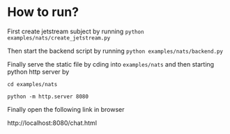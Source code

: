 # How to run?

First create jetstream subject by running 
`python examples/nats/create_jetstream.py`

Then start the backend script by running
`python examples/nats/backend.py`

Finally serve the static file by cding into `examples/nats` and then starting python http server by

`cd examples/nats`

`python -m http.server 8080`

Finally open the following link in browser

http://localhost:8080/chat.html
